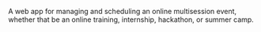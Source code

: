 A web app for managing and scheduling an online multisession event, whether that be an online training, internship, hackathon, or summer camp.
